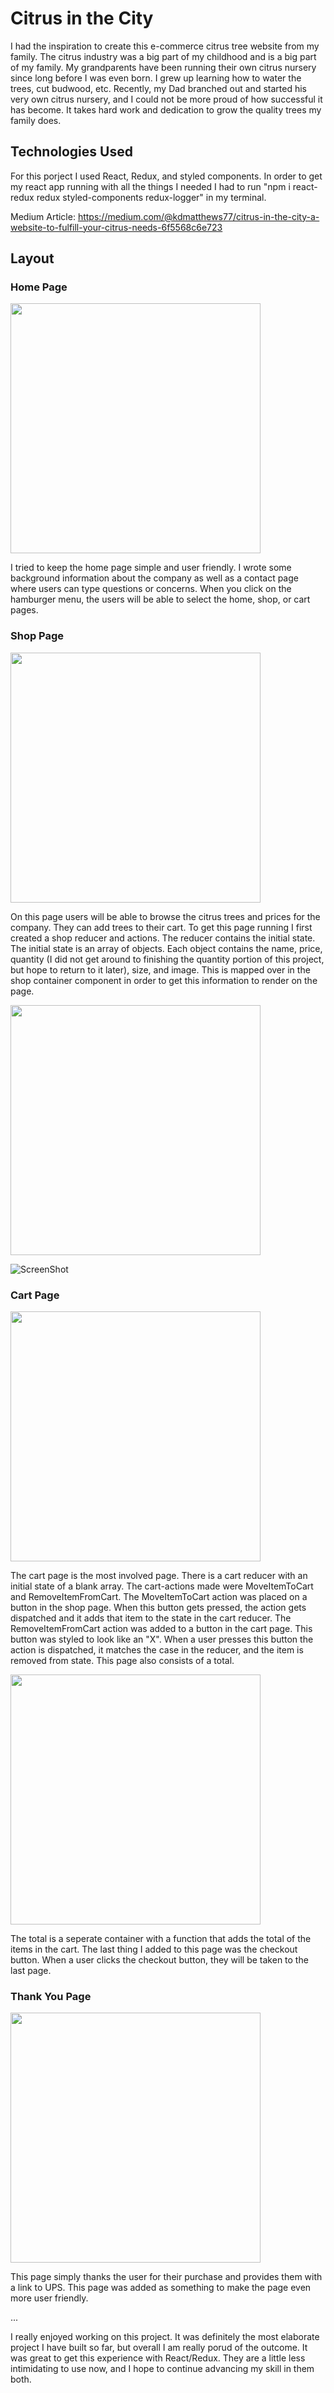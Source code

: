 # Citrus in the City

I had the inspiration to create this e-commerce citrus tree website from my family. The citrus industry was a big part of my childhood and is a big part of my family. My grandparents have been running their own citrus nursery since long before I was even born. I grew up learning how to water the trees, cut budwood, etc. Recently, my Dad branched out and started his very own citrus nursery, and I could not be more proud of how successful it has become. It takes hard work and dedication to grow the quality trees my family does. 

## Technologies Used

For this porject I used React, Redux, and styled components. In order to get my react app running with all the things I needed I had to run "npm i react-redux redux styled-components redux-logger" in my terminal. 

Medium Article: https://medium.com/@kdmatthews77/citrus-in-the-city-a-website-to-fulfill-your-citrus-needs-6f5568c6e723

## Layout

### Home Page


<img src="src/project/aboutpage.jpg" alt="" width="400">


I tried to keep the home page simple and user friendly. I wrote some background information about the company as well as a contact page where users can type questions or concerns. When you click on the hamburger menu, the users will be able to select the home, shop, or cart pages.

### Shop Page
<p>
<img src="src/project/shoppage.png" alt="" width="400">
</p>
On this page users will be able to browse the citrus trees and prices for the company. They can add trees to their cart. To get this page running I first created a shop reducer and actions. The reducer contains the initial state. The initial state is an array of objects. Each object contains the name, price, quantity (I did not get around to finishing the quantity portion of this project, but hope to return to it later), size, and image. This is mapped over in the shop container component in order to get this information to render on the page. 

<p>
    <img src="src/project/shopcontainer.png" alt="" width="400">
</p>

![ScreenShot](/src/project/shopcontainer.png)

### Cart Page
<p>
<img src="src/project/cartpage.png" alt="" width="400">
</p>
The cart page is the most involved page. There is a cart reducer with an initial state of a blank array. The cart-actions made were MoveItemToCart and RemoveItemFromCart. The MoveItemToCart action was placed on a button in the shop page. When this button gets pressed, the action gets dispatched and it adds that item to the state in the cart reducer. The RemoveItemFromCart action was added to a button in the cart page. This button was styled to look like an "X". When a user presses this button the action is dispatched, it matches the case in the reducer, and the item is removed from state. This page also consists of a total. 
<p>
<img src="src/project/cartreducer.png" alt="" width="400">
</p>
The total is a seperate container with a function that adds the total of the items in the cart. The last thing I added to this page was the checkout button. When a user clicks the checkout button, they will be taken to the last page.

### Thank You Page
<p>
<img src="src/project/thankyoupage.png" alt="" width="400">
</p>
This page simply thanks the user for their purchase and provides them with a link to UPS. This page was added as something to make the page even more user friendly. 

...

I really enjoyed working on this project. It was definitely the most elaborate project I have built so far, but overall I am really porud of the outcome. It was great to get this experience with React/Redux. They are a little less intimidating to use now, and I hope to continue advancing my skill in them both. 

